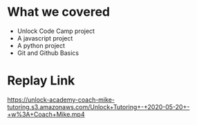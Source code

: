 # What we covered
- Unlock Code Camp project
- A javascript project
- A python project
- Git and Github Basics

# Replay Link
https://unlock-academy-coach-mike-tutoring.s3.amazonaws.com/Unlock+Tutoring+-+2020-05-20+-+w%3A+Coach+Mike.mp4